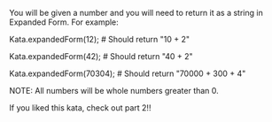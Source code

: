 You will be given a number and you will need to return it as a string in Expanded Form. For example:

Kata.expandedForm(12); # Should return "10 + 2"

Kata.expandedForm(42); # Should return "40 + 2"

Kata.expandedForm(70304); # Should return "70000 + 300 + 4"

NOTE: All numbers will be whole numbers greater than 0.

If you liked this kata, check out part 2!!